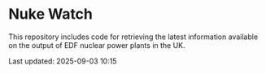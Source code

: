 # Nuke Watch

This repository includes code for retrieving the latest information available on the output of EDF nuclear power plants in the UK.

Last updated: 2025-09-03 10:15